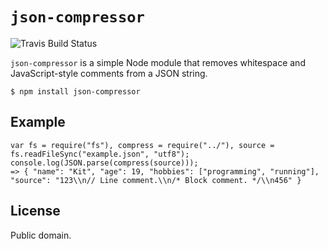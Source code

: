 # `json-compressor`

![Travis Build Status](https://secure.travis-ci.org/kitcambridge/json-compressor.png)

`json-compressor` is a simple Node module that removes whitespace and JavaScript-style comments from a JSON string.

    $ npm install json-compressor

## Example

    var fs = require("fs"), compress = require("../"), source = fs.readFileSync("example.json", "utf8");
    console.log(JSON.parse(compress(source)));
    => { "name": "Kit", "age": 19, "hobbies": ["programming", "running"], "source": "123\\n// Line comment.\\n/* Block comment. */\\n456" }

## License

Public domain.